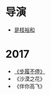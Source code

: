 # 导演
- [是枝裕和](derector.md#Hirokazu-Koreeda)


# 2017
- [《步履不停》](2017.md#still-walking)
- 《沙漠之花》
- 《伴你高飞》